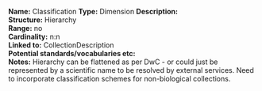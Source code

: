 **Name:** Classification
**Type:** Dimension
**Description:**				
**Structure:**	Hierarchy			
**Range:**	no			
**Cardinality:**	n:n			
**Linked to:**	CollectionDescription			
**Potential standards/vocabularies etc:** 				
**Notes:** Hierarchy can be flattened as per DwC - or could just be represented by a scientific name to be resolved by external services.
Need to incorporate classification schemes for non-biological collections.	
